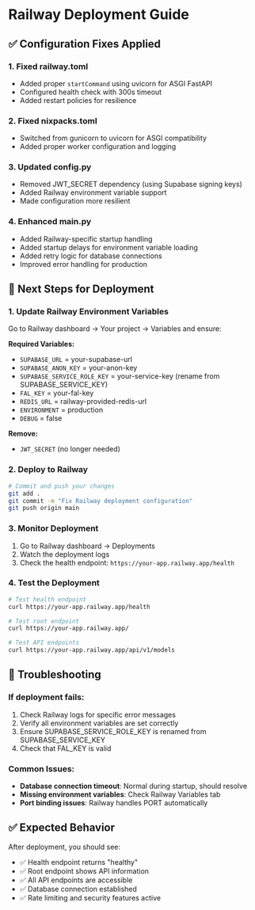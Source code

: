 # Railway Deployment Guide

## ✅ Configuration Fixes Applied

### 1. **Fixed railway.toml**
- Added proper `startCommand` using uvicorn for ASGI FastAPI
- Configured health check with 300s timeout
- Added restart policies for resilience

### 2. **Fixed nixpacks.toml**
- Switched from gunicorn to uvicorn for ASGI compatibility
- Added proper worker configuration and logging

### 3. **Updated config.py**
- Removed JWT_SECRET dependency (using Supabase signing keys)
- Added Railway environment variable support
- Made configuration more resilient

### 4. **Enhanced main.py**
- Added Railway-specific startup handling
- Added startup delays for environment variable loading
- Added retry logic for database connections
- Improved error handling for production

## 🚀 Next Steps for Deployment

### **1. Update Railway Environment Variables**
Go to Railway dashboard → Your project → Variables and ensure:

**Required Variables:**
- `SUPABASE_URL` = your-supabase-url
- `SUPABASE_ANON_KEY` = your-anon-key
- `SUPABASE_SERVICE_ROLE_KEY` = your-service-key (rename from SUPABASE_SERVICE_KEY)
- `FAL_KEY` = your-fal-key
- `REDIS_URL` = railway-provided-redis-url
- `ENVIRONMENT` = production
- `DEBUG` = false

**Remove:**
- `JWT_SECRET` (no longer needed)

### **2. Deploy to Railway**
```bash
# Commit and push your changes
git add .
git commit -m "Fix Railway deployment configuration"
git push origin main
```

### **3. Monitor Deployment**
1. Go to Railway dashboard → Deployments
2. Watch the deployment logs
3. Check the health endpoint: `https://your-app.railway.app/health`

### **4. Test the Deployment**
```bash
# Test health endpoint
curl https://your-app.railway.app/health

# Test root endpoint
curl https://your-app.railway.app/

# Test API endpoints
curl https://your-app.railway.app/api/v1/models
```

## 🔧 Troubleshooting

### **If deployment fails:**
1. Check Railway logs for specific error messages
2. Verify all environment variables are set correctly
3. Ensure SUPABASE_SERVICE_ROLE_KEY is renamed from SUPABASE_SERVICE_KEY
4. Check that FAL_KEY is valid

### **Common Issues:**
- **Database connection timeout**: Normal during startup, should resolve
- **Missing environment variables**: Check Railway Variables tab
- **Port binding issues**: Railway handles PORT automatically

## ✅ Expected Behavior
After deployment, you should see:
- ✅ Health endpoint returns "healthy"
- ✅ Root endpoint shows API information
- ✅ All API endpoints are accessible
- ✅ Database connection established
- ✅ Rate limiting and security features active
